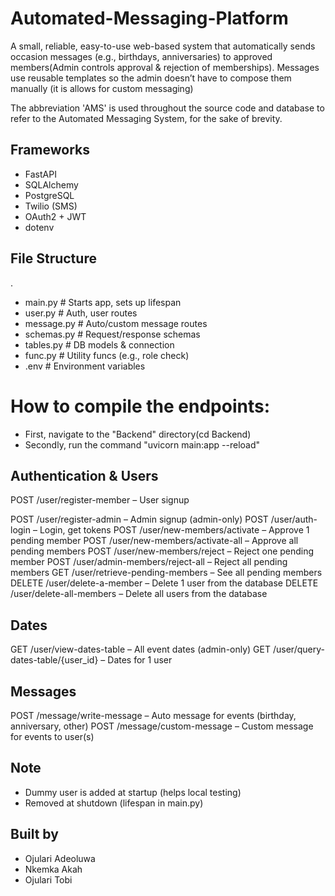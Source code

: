 # Automated-Messaging-Platform
A small, reliable, easy-to-use web-based system that automatically sends occasion messages (e.g., birthdays, anniversaries) to approved members(Admin controls approval & rejection of memberships). Messages use reusable templates so the admin doesn’t have to compose them manually (it is allows for custom messaging)

The abbreviation 'AMS' is used throughout the source code and database to refer to the Automated Messaging System, for the sake of brevity.

## Frameworks
- FastAPI  
- SQLAlchemy  
- PostgreSQL  
- Twilio (SMS)  
- OAuth2 + JWT  
- dotenv

## File Structure
.
- main.py # Starts app, sets up lifespan
- user.py # Auth, user routes
- message.py # Auto/custom message routes
- schemas.py # Request/response schemas
- tables.py # DB models & connection
- func.py # Utility funcs (e.g., role check)
- .env # Environment variables

# How to compile the endpoints:
- First, navigate to the "Backend" directory(cd Backend)
- Secondly, run the command "uvicorn main:app --reload"

## Authentication & Users
POST /user/register-member – User signup
<!-- Everything else is only for admins only -->
POST /user/register-admin – Admin signup (admin-only)
POST /user/auth-login – Login, get tokens
POST /user/new-members/activate – Approve 1 pending member
POST /user/new-members/activate-all – Approve all pending members
POST /user/new-members/reject – Reject one pending member
POST /user/admin-members/reject-all – Reject all pending members
GET /user/retrieve-pending-members – See all pending members
DELETE /user/delete-a-member – Delete 1 user from the database
DELETE /user/delete-all-members – Delete all users from the database

## Dates
<!-- Admins only -->
GET /user/view-dates-table – All event dates (admin-only)
GET /user/query-dates-table/{user_id} – Dates for 1 user

## Messages
<!-- Admins only -->
POST /message/write-message – Auto message for events (birthday, anniversary, other)
POST /message/custom-message – Custom message for events to user(s)

## Note
- Dummy user is added at startup (helps local testing)
- Removed at shutdown (lifespan in main.py)

## Built by
- Ojulari Adeoluwa
- Nkemka Akah
- Ojulari Tobi